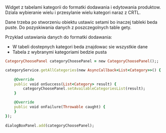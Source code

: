 Widget z tabelami kategorii do formatki dodawania i edytowania produktow.
Dziala wybieranie wielu i przesylanie wielu kategori naraz z CRTL.

Dane trzeba po stworzeniu obiektu ustawic setami bo inaczej tableki beda puste.
Do pozyskiwania danych z poszczegolnych table gety.

Przyklad ustawiania danych do formatki dodawania: 
- W tabeli dostepnych kategori beda znajdowac sie wszystkie dane
- Tabela z wybranymi kategoriami bedzie pusta

```ruby
CategoryChoosePanel categoryChoosePanel = new CategoryChoosePanel();;

categoryService.getAllCategories(new AsyncCallback<List<Category>>() {
			
	@Override
	public void onSuccess(List<Category> result) {
		categoryChoosePanel.setAvailableCategoriesList(result);
	}

	@Override
	public void onFailure(Throwable caught) {
	}
});
			
dialogBoxPanel.add(categoryChoosePanel);
```